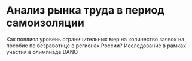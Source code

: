 # Анализ рынка труда в период самоизоляции
Как повлиял уровень ограничительных мер на количество заявок на пособие по безработице в регионах России? 
Исследование в рамках участия в олимпиаде DANO
